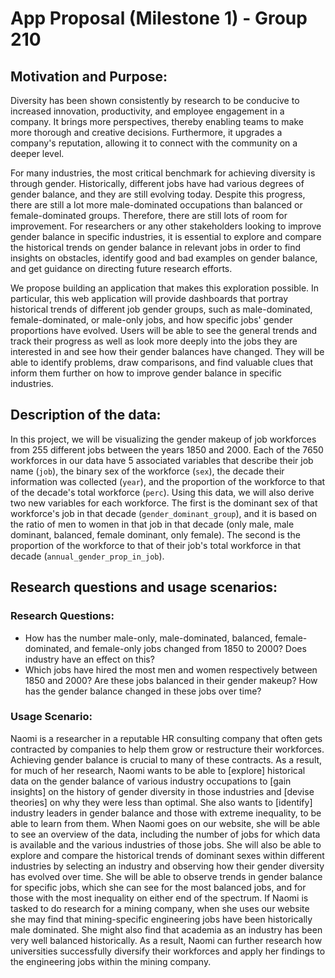 # App Proposal (Milestone 1) - Group 210

## Motivation and Purpose:

Diversity has been shown consistently by research to be conducive to increased innovation, productivity, and employee engagement in a company. It brings more perspectives, thereby enabling teams to make more thorough and creative decisions. Furthermore, it upgrades a company's reputation, allowing it to connect with the community on a deeper level.

For many industries, the most critical benchmark for achieving diversity is through gender. Historically, different jobs have had various degrees of gender balance, and they are still evolving today. Despite this progress, there are still a lot more male-dominated occupations than balanced or female-dominated groups. Therefore, there are still lots of room for improvement. For researchers or any other stakeholders looking to improve gender balance in specific industries, it is essential to explore and compare the historical trends on gender balance in relevant jobs in order to find insights on obstacles, identify good and bad examples on gender balance, and get guidance on directing future research efforts.

We propose building an application that makes this exploration possible. In particular, this web application will provide dashboards that portray historical trends of different job gender groups, such as male-dominated, female-dominated, or male-only jobs, and how specific jobs' gender proportions have evolved. Users will be able to see the general trends and track their progress as well as look more deeply into the jobs they are interested in and see how their gender balances have changed. They will be able to identify problems, draw comparisons, and find valuable clues that inform them further on how to improve gender balance in specific industries.

## Description of the data:

In this project, we will be visualizing the gender makeup of job workforces from 255 different jobs between the years 1850 and 2000. Each of the 7650 workforces in our data have 5 associated variables that describe their job name (`job`), the binary sex of the workforce (`sex`), the decade their information was collected (`year`), and the proportion of the workforce to that of the decade's total workforce (`perc`). Using this data, we will also derive two new variables for each workforce. The first is the dominant sex of that workforce's job in that decade (`gender_dominant_group`), and it is based on the ratio of men to women in that job in that decade (only male, male dominant, balanced, female dominant, only female). The second is the proportion of the workforce to that of their job's total workforce in that decade (`annual_gender_prop_in_job`).

## Research questions and usage scenarios:

### Research Questions:
- How has the number male-only, male-dominated, balanced, female-dominated, and female-only jobs changed from 1850 to 2000? Does industry have an effect on this?
- Which jobs have hired the most men and women respectively between 1850 and 2000? Are these jobs balanced in their gender makeup? How has the gender balance changed in these jobs over time?

### Usage Scenario:

Naomi is a researcher in a reputable HR consulting company that often gets contracted by companies to help them grow or restructure their workforces. Achieving gender balance is crucial to many of these contracts. As a result, for much of her research, Naomi wants to be able to [explore] historical data on the gender balance of various industry occupations to [gain insights] on the history of gender diversity in those industries and [devise theories] on why they were less than optimal. She also wants to [identify] industry leaders in gender balance and those with extreme inequality, to be able to learn from them. When Naomi goes on our website, she will be able to see an overview of the data, including the number of jobs for which data is available and the various industries of those jobs. She will also be able to explore and compare the historical trends of dominant sexes within different industries by selecting an industry and observing how their gender diversity has evolved over time. She will be able to observe trends in gender balance for specific jobs, which she can see for the most balanced jobs, and for those with the most inequality on either end of the spectrum. If Naomi is tasked to do research for a mining company, when she uses our website she may find that mining-specific engineering jobs have been historically male dominated. She might also find that academia as an industry has been very well balanced historically. As a result, Naomi can further research how universities successfully diversify their workforces and apply her findings to the engineering jobs within the mining company.